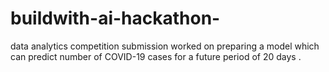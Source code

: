 # buildwith-ai-hackathon-
data analytics competition submission 
worked on preparing a model which can predict number of COVID-19 cases for a future period of 20 days .
